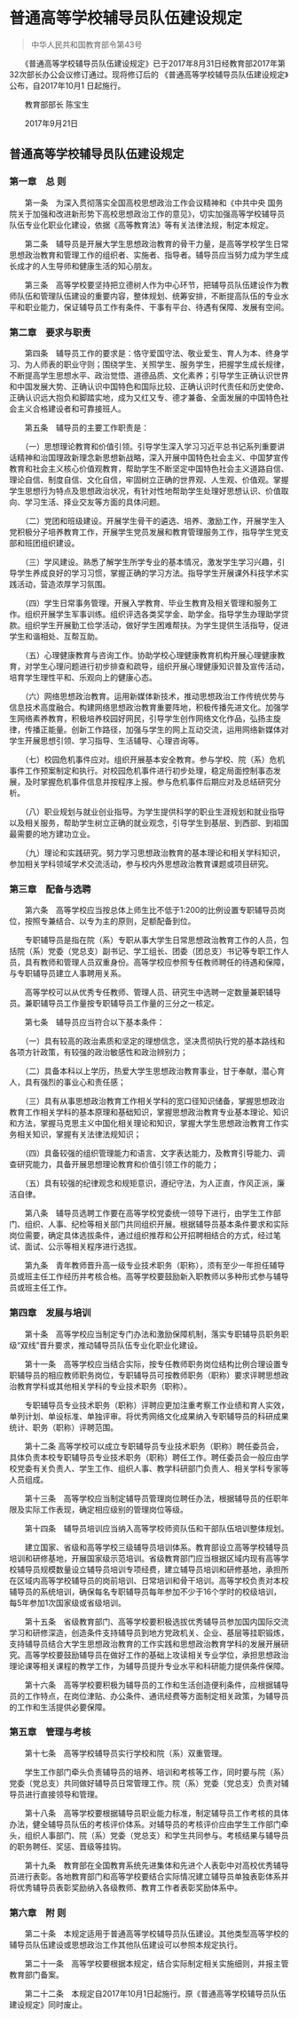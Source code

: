 
# 普通高等学校辅导员队伍建设规定

> 中华人民共和国教育部令第43号

　　《普通高等学校辅导员队伍建设规定》已于2017年8月31日经教育部2017年第32次部长办公会议修订通过。现将修订后的 《普通高等学校辅导员队伍建设规定》公布，自2017年10月1 日起施行。

　　教育部部长 陈宝生

　　2017年9月21日

## 普通高等学校辅导员队伍建设规定

### 第一章　总 则

　　第一条　为深入贯彻落实全国高校思想政治工作会议精神和《中共中央 国务院关于加强和改进新形势下高校思想政治工作的意见》，切实加强高等学校辅导员队伍专业化职业化建设，依据《高等教育法》等有关法律法规，制定本规定。

　　第二条　辅导员是开展大学生思想政治教育的骨干力量，是高等学校学生日常思想政治教育和管理工作的组织者、实施者、指导者。辅导员应当努力成为学生成长成才的人生导师和健康生活的知心朋友。

　　第三条　高等学校要坚持把立德树人作为中心环节，把辅导员队伍建设作为教师队伍和管理队伍建设的重要内容，整体规划、统筹安排，不断提高队伍的专业水平和职业能力，保证辅导员工作有条件、干事有平台、待遇有保障、发展有空间。

### 第二章　要求与职责

　　第四条　辅导员工作的要求是：恪守爱国守法、敬业爱生、育人为本、终身学习、为人师表的职业守则；围绕学生、关照学生、服务学生，把握学生成长规律，不断提高学生思想水平、政治觉悟、道德品质、文化素养；引导学生正确认识世界和中国发展大势、正确认识中国特色和国际比较、正确认识时代责任和历史使命、正确认识远大抱负和脚踏实地，成为又红又专、德才兼备、全面发展的中国特色社会主义合格建设者和可靠接班人。

　　第五条　辅导员的主要工作职责是：

　　（一）思想理论教育和价值引领。引导学生深入学习习近平总书记系列重要讲话精神和治国理政新理念新思想新战略，深入开展中国特色社会主义、中国梦宣传教育和社会主义核心价值观教育，帮助学生不断坚定中国特色社会主义道路自信、理论自信、制度自信、文化自信，牢固树立正确的世界观、人生观、价值观。掌握学生思想行为特点及思想政治状况，有针对性地帮助学生处理好思想认识、价值取向、学习生活、择业交友等方面的具体问题。

　　（二）党团和班级建设。开展学生骨干的遴选、培养、激励工作，开展学生入党积极分子培养教育工作，开展学生党员发展和教育管理服务工作，指导学生党支部和班团组织建设。

　　（三）学风建设。熟悉了解学生所学专业的基本情况，激发学生学习兴趣，引导学生养成良好的学习习惯，掌握正确的学习方法。指导学生开展课外科技学术实践活动，营造浓厚学习氛围。

　　（四）学生日常事务管理。开展入学教育、毕业生教育及相关管理和服务工作。组织开展学生军事训练。组织评选各类奖学金、助学金。指导学生办理助学贷款。组织学生开展勤工俭学活动，做好学生困难帮扶。为学生提供生活指导，促进学生和谐相处、互帮互助。

　　（五）心理健康教育与咨询工作。协助学校心理健康教育机构开展心理健康教育，对学生心理问题进行初步排查和疏导，组织开展心理健康知识普及宣传活动，培育学生理性平和、乐观向上的健康心态。

　　（六）网络思想政治教育。运用新媒体新技术，推动思想政治工作传统优势与信息技术高度融合。构建网络思想政治教育重要阵地，积极传播先进文化。加强学生网络素养教育，积极培养校园好网民，引导学生创作网络文化作品，弘扬主旋律，传播正能量。创新工作路径，加强与学生的网上互动交流，运用网络新媒体对学生开展思想引领、学习指导、生活辅导、心理咨询等。

　　（七）校园危机事件应对。组织开展基本安全教育。参与学校、院（系）危机事件工作预案制定和执行。对校园危机事件进行初步处理，稳定局面控制事态发展，及时掌握危机事件信息并按程序上报。参与危机事件后期应对及总结研究分析。

　　（八）职业规划与就业创业指导。为学生提供科学的职业生涯规划和就业指导以及相关服务，帮助学生树立正确的就业观念，引导学生到基层、到西部、到祖国最需要的地方建功立业。

　　（九）理论和实践研究。努力学习思想政治教育的基本理论和相关学科知识，参加相关学科领域学术交流活动，参与校内外思想政治教育课题或项目研究。

### 第三章　配备与选聘

　　第六条　高等学校应当按总体上师生比不低于1:200的比例设置专职辅导员岗位，按照专兼结合、以专为主的原则，足额配备到位。

　　专职辅导员是指在院（系）专职从事大学生日常思想政治教育工作的人员，包括院（系）党委（党总支）副书记、学工组长、团委（团总支）书记等专职工作人员，具有教师和管理人员双重身份。高等学校应参照专任教师聘任的待遇和保障，与专职辅导员建立人事聘用关系。

　　高等学校可以从优秀专任教师、管理人员、研究生中选聘一定数量兼职辅导员。兼职辅导员工作量按专职辅导员工作量的三分之一核定。

　　第七条　辅导员应当符合以下基本条件：

　　（一）具有较高的政治素质和坚定的理想信念，坚决贯彻执行党的基本路线和各项方针政策，有较强的政治敏感性和政治辨别力；

　　（二）具备本科以上学历，热爱大学生思想政治教育事业，甘于奉献，潜心育人，具有强烈的事业心和责任感；

　　（三）具有从事思想政治教育工作相关学科的宽口径知识储备，掌握思想政治教育工作相关学科的基本原理和基础知识，掌握思想政治教育专业基本理论、知识和方法，掌握马克思主义中国化相关理论和知识，掌握大学生思想政治教育工作实务相关知识，掌握有关法律法规知识；

　　（四）具备较强的组织管理能力和语言、文字表达能力，及教育引导能力、调查研究能力，具备开展思想理论教育和价值引领工作的能力；

　　（五）具有较强的纪律观念和规矩意识，遵纪守法，为人正直，作风正派，廉洁自律。

　　第八条　辅导员选聘工作要在高等学校党委统一领导下进行，由学生工作部门、组织、人事、纪检等相关部门共同组织开展。根据辅导员基本条件要求和实际岗位需要，确定具体选拔条件，通过组织推荐和公开招聘相结合的方式，经过笔试、面试、公示等相关程序进行选拔。

　　第九条　青年教师晋升高一级专业技术职务（职称），须有至少一年担任辅导员或班主任工作经历并考核合格。高等学校要鼓励新入职教师以多种形式参与辅导员或班主任工作。

### 第四章　发展与培训

　　第十条　高等学校应当制定专门办法和激励保障机制，落实专职辅导员职务职级“双线”晋升要求，推动辅导员队伍专业化职业化建设。

　　第十一条　高等学校应当结合实际，按专任教师职务岗位结构比例合理设置专职辅导员的相应教师职务岗位，专职辅导员可按教师职务（职称）要求评聘思想政治教育学科或其他相关学科的专业技术职务（职称）。

　　专职辅导员专业技术职务（职称）评聘应更加注重考察工作业绩和育人实效，单列计划、单设标准、单独评审。将优秀网络文化成果纳入专职辅导员的科研成果统计、职务（职称）评聘范围。

　　第十二条 高等学校可以成立专职辅导员专业技术职务（职称）聘任委员会，具体负责本校专职辅导员专业技术职务（职称）聘任工作。聘任委员会一般应由学校党委有关负责人、学生工作、组织人事、教学科研部门负责人、相关学科专家等人员组成。

　　第十三条　高等学校应当制定辅导员管理岗位聘任办法，根据辅导员的任职年限及实际工作表现，确定相应级别的管理岗位等级。

　　第十四条　辅导员培训应当纳入高等学校师资队伍和干部队伍培训整体规划。

　　建立国家、省级和高等学校三级辅导员培训体系。教育部设立高等学校辅导员培训和研修基地，开展国家级示范培训。省级教育部门应当根据区域内现有高等学校辅导员规模数量设立辅导员培训专项经费，建立辅导员培训和研修基地，承担所在区域内高等学校辅导员的岗前培训、日常培训和骨干培训。高等学校负责对本校辅导员的系统培训，确保每名专职辅导员每年参加不少于16个学时的校级培训，每5年参加1次国家级或省级培训。

　　第十五条　省级教育部门、高等学校要积极选拔优秀辅导员参加国内国际交流学习和研修深造，创造条件支持辅导员到地方党政机关、企业、基层等挂职锻炼，支持辅导员结合大学生思想政治教育的工作实践和思想政治教育学科的发展开展研究。高等学校要鼓励辅导员在做好工作的基础上攻读相关专业学位，承担思想政治理论课等相关课程的教学工作，为辅导员提升专业水平和科研能力提供条件保障。

　　第十六条　高等学校要积极为辅导员的工作和生活创造便利条件，应根据辅导员的工作特点，在岗位津贴、办公条件、通讯经费等方面制定相关政策，为辅导员的工作和生活提供必要保障。

### 第五章　管理与考核

　　第十七条　高等学校辅导员实行学校和院（系）双重管理。

　　学生工作部门牵头负责辅导员的培养、培训和考核等工作，同时要与院（系）党委（党总支）共同做好辅导员日常管理工作。院（系）党委（党总支）负责对辅导员进行直接领导和管理。

　　第十八条　高等学校要根据辅导员职业能力标准，制定辅导员工作考核的具体办法，健全辅导员队伍的考核评价体系。对辅导员的考核评价应由学生工作部门牵头，组织人事部门、院（系）党委（党总支）和学生共同参与。考核结果与辅导员的职务聘任、奖惩、晋级等挂钩。

　　第十九条　教育部在全国教育系统先进集体和先进个人表彰中对高校优秀辅导员进行表彰。各地教育部门和高等学校要结合实际情况建立辅导员单独表彰体系并将优秀辅导员表彰奖励纳入各级教师、教育工作者表彰奖励体系中。

### 第六章　附 则

　　第二十条　本规定适用于普通高等学校辅导员队伍建设。其他类型高等学校的辅导员队伍建设或思想政治工作其他队伍建设可以参照本规定执行。

　　第二十一条　高等学校要根据本规定，结合实际制定相关实施细则，并报主管教育部门备案。

　　第二十二条　本规定自2017年10月1日起施行。原《普通高等学校辅导员队伍建设规定》同时废止。